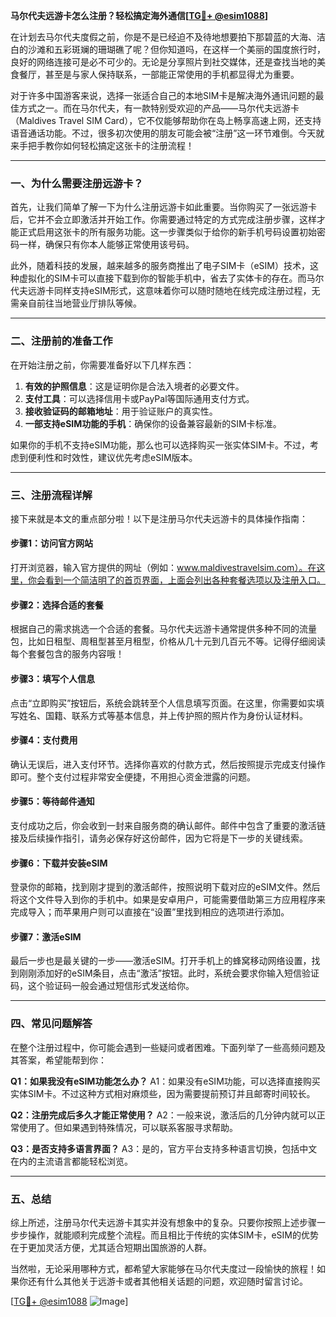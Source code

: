 **马尔代夫远游卡怎么注册？轻松搞定海外通信[[TG💪+ @esim1088](https://t.me/s/esim1088)]**

在计划去马尔代夫度假之前，你是不是已经迫不及待地想要拍下那碧蓝的大海、洁白的沙滩和五彩斑斓的珊瑚礁了呢？但你知道吗，在这样一个美丽的国度旅行时，良好的网络连接可是必不可少的。无论是分享照片到社交媒体，还是查找当地的美食餐厅，甚至是与家人保持联系，一部能正常使用的手机都显得尤为重要。

对于许多中国游客来说，选择一张适合自己的本地SIM卡是解决海外通讯问题的最佳方式之一。而在马尔代夫，有一款特别受欢迎的产品——马尔代夫远游卡（Maldives Travel SIM Card），它不仅能够帮助你在岛上畅享高速上网，还支持语音通话功能。不过，很多初次使用的朋友可能会被“注册”这一环节难倒。今天就来手把手教你如何轻松搞定这张卡的注册流程！

---

### 一、为什么需要注册远游卡？

首先，让我们简单了解一下为什么注册远游卡如此重要。当你购买了一张远游卡后，它并不会立即激活并开始工作。你需要通过特定的方式完成注册步骤，这样才能正式启用这张卡的所有服务功能。这一步骤类似于给你的新手机号码设置初始密码一样，确保只有你本人能够正常使用该号码。

此外，随着科技的发展，越来越多的服务商推出了电子SIM卡（eSIM）技术，这种虚拟化的SIM卡可以直接下载到你的智能手机中，省去了实体卡的存在。而马尔代夫远游卡同样支持eSIM形式，这意味着你可以随时随地在线完成注册过程，无需亲自前往当地营业厅排队等候。

---

### 二、注册前的准备工作

在开始注册之前，你需要准备好以下几样东西：

1. **有效的护照信息**：这是证明你是合法入境者的必要文件。
2. **支付工具**：可以选择信用卡或PayPal等国际通用支付方式。
3. **接收验证码的邮箱地址**：用于验证账户的真实性。
4. **一部支持eSIM功能的手机**：确保你的设备兼容最新的SIM卡标准。

如果你的手机不支持eSIM功能，那么也可以选择购买一张实体SIM卡。不过，考虑到便利性和时效性，建议优先考虑eSIM版本。

---

### 三、注册流程详解

接下来就是本文的重点部分啦！以下是注册马尔代夫远游卡的具体操作指南：

#### 步骤1：访问官方网站
打开浏览器，输入官方提供的网址（例如：www.maldivestravelsim.com）。在这里，你会看到一个简洁明了的首页界面，上面会列出各种套餐选项以及注册入口。

#### 步骤2：选择合适的套餐
根据自己的需求挑选一个合适的套餐。马尔代夫远游卡通常提供多种不同的流量包，比如日租型、周租型甚至月租型，价格从几十元到几百元不等。记得仔细阅读每个套餐包含的服务内容哦！

#### 步骤3：填写个人信息
点击“立即购买”按钮后，系统会跳转至个人信息填写页面。在这里，你需要如实填写姓名、国籍、联系方式等基本信息，并上传护照的照片作为身份认证材料。

#### 步骤4：支付费用
确认无误后，进入支付环节。选择你喜欢的付款方式，然后按照提示完成支付操作即可。整个支付过程非常安全便捷，不用担心资金泄露的问题。

#### 步骤5：等待邮件通知
支付成功之后，你会收到一封来自服务商的确认邮件。邮件中包含了重要的激活链接及后续操作指引，请务必保存好这份邮件，因为它将是下一步的关键线索。

#### 步骤6：下载并安装eSIM
登录你的邮箱，找到刚才提到的激活邮件，按照说明下载对应的eSIM文件。然后将这个文件导入到你的手机中。如果是安卓用户，可能需要借助第三方应用程序来完成导入；而苹果用户则可以直接在“设置”里找到相应的选项进行添加。

#### 步骤7：激活eSIM
最后一步也是最关键的一步——激活eSIM。打开手机上的蜂窝移动网络设置，找到刚刚添加好的eSIM条目，点击“激活”按钮。此时，系统会要求你输入短信验证码，这个验证码一般会通过短信形式发送给你。

---

### 四、常见问题解答

在整个注册过程中，你可能会遇到一些疑问或者困难。下面列举了一些高频问题及其答案，希望能帮到你：

**Q1：如果我没有eSIM功能怎么办？**
A1：如果没有eSIM功能，可以选择直接购买实体SIM卡。不过这种方式相对麻烦些，因为需要提前预订并且邮寄时间较长。

**Q2：注册完成后多久才能正常使用？**
A2：一般来说，激活后的几分钟内就可以正常使用了。但如果遇到特殊情况，可以联系客服寻求帮助。

**Q3：是否支持多语言界面？**
A3：是的，官方平台支持多种语言切换，包括中文在内的主流语言都能轻松浏览。

---

### 五、总结

综上所述，注册马尔代夫远游卡其实并没有想象中的复杂。只要你按照上述步骤一步步操作，就能顺利完成整个流程。而且相比于传统的实体SIM卡，eSIM的优势在于更加灵活方便，尤其适合短期出国旅游的人群。

当然啦，无论采用哪种方式，都希望大家能够在马尔代夫度过一段愉快的旅程！如果你还有什么其他关于远游卡或者其他相关话题的问题，欢迎随时留言讨论。

[[TG💪+ @esim1088](https://t.me/s/esim1088) ![Image](https://i.postimg.cc/4NQfJmqS/Snipaste-2025-05-13-00-14-12.png)]